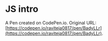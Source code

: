 # JS intro

A Pen created on CodePen.io. Original URL: [https://codepen.io/raviteja0817/pen/BadyLLr](https://codepen.io/raviteja0817/pen/BadyLLr).


